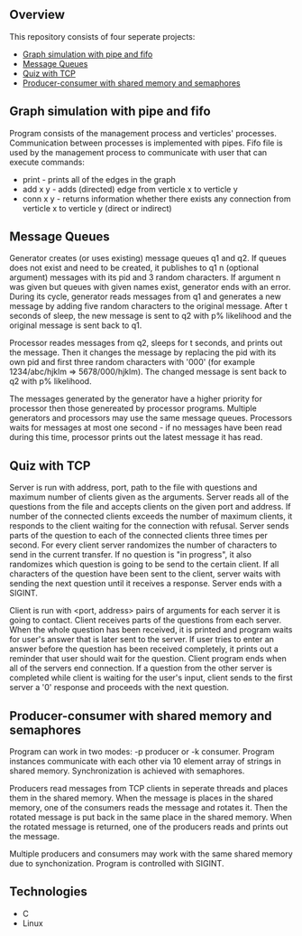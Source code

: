 ## Overview
This repository consists of four seperate projects:
- [Graph simulation with pipe and fifo](#graph)
- [Message Queues](#message)
- [Quiz with TCP](#quiz)
- [Producer-consumer with shared memory and semaphores](#producer-consumer)


## Graph simulation with pipe and fifo

Program consists of the management process and verticles' processes. Communication between processes
is implemented with pipes. Fifo file is used by the management process to communicate with user that can execute commands:
- print - prints all of the edges in the graph
- add x y - adds (directed) edge from verticle x to verticle y
- conn x y - returns information whether there exists any connection from verticle x to verticle y (direct or indirect)

## Message Queues

Generator creates (or uses existing) message queues q1 and q2. If queues does not exist and need to be created, it publishes 
to q1 n (optional argument) messages with its pid and 3 random characters. If argument n was given but queues with given names exist,
generator ends with an error. During its cycle, generator reads messages from q1 and generates a new message by adding five 
random characters to the original message. After t seconds of sleep, the new message is sent to q2 with p% likelihood and the 
original message is sent back to q1.

Processor reades messages from q2, sleeps for t seconds, and prints out the message. Then it changes the message by replacing the pid with its
own pid and first three random characters with '000' (for example 1234/abc/hjklm => 5678/000/hjklm). The changed message is sent back to q2
with p% likelihood.

The messages generated by the generator have a higher priority for processor then those genereated by processor programs.
Multiple generators and processors may use the same message queues.
Processors waits for messages at most one second - if no messages have been read during this time, processor prints out 
the latest message it has read.

## Quiz with TCP

Server is run with address, port, path to the file with questions and maximum number of clients given as the arguments.
Server reads all of the questions from the file and accepts clients on the given port and address. If number of the connected clients
exceeds the number of maximum clients, it responds to the client waiting for the connection with refusal.
Server sends parts of the question to each of the connected clients three times per second. For every client server 
randomizes the number of characters to send in the current transfer. If no question is "in progress", it also randomizes which question is going
to be send to the certain client. If all characters of the question have been sent to the client, server waits with sending the next question
until it receives a response. Server ends with a SIGINT.

Client is run with <port, address> pairs of arguments for each server it is going to contact. Client receives parts of the questions
from each server. When the whole question has been received, it is printed and program waits for user's answer that is later sent to the server.
If user tries to enter an answer before the question has been received completely, it prints out a reminder that user should wait for the question.
Client program ends when all of the servers end connection.
If a question from the other server is completed while client is waiting for the user's input, client sends to the first server a '0' response
and proceeds with the next question.

## Producer-consumer with shared memory and semaphores

Program can work in two modes: -p producer or -k consumer. Program instances communicate with each other via 10 element array of strings in shared memory.
Synchronization is achieved with semaphores.

Producers read messages from TCP clients in seperate threads and places them in the shared memory. When the message is places in the
shared memory, one of the consumers reads the message and rotates it. Then the rotated message is put back in the same place in the shared memory.
When the rotated message is returned, one of the producers reads and prints out the message.

Multiple producers and consumers may work with the same shared memory due to synchonization. Program is controlled with SIGINT.

## Technologies
- C
- Linux
